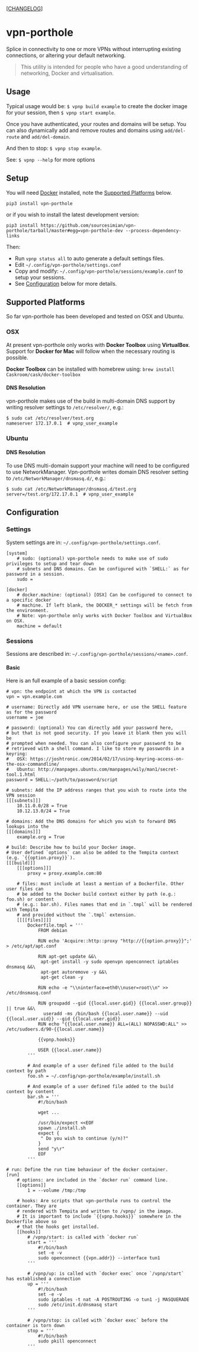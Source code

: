 [[CHANGELOG](/CHANGELOG.md)]

# vpn-porthole
Splice in connectivity to one or more VPNs without interrupting existing connections, or altering your default networking.

> This utility is intended for people who have a good understanding of networking, Docker and virtualisation.

## Usage
Typical usage would be: `$ vpnp build example` to create the docker image for your session, then `$ vpnp start example`.

Once you have authenticated, your routes and domains will be setup. You can also dynamically add and
remove routes and domains using `add/del-route` and `add/del-domain`.

And then to stop: `$ vpnp stop example`.

See:
```$ vpnp --help```
for more options

## Setup
You will need [Docker](https://docs.docker.com/engine/installation/) installed, note the [Supported Platforms](#supported-platforms) below.
```
pip3 install vpn-porthole
```
or if you wish to install the latest development version:
```
pip3 install https://github.com/sourcesimian/vpn-porthole/tarball/master#egg=vpn-porthole-dev --process-dependency-links
```

Then:
* Run `vpnp status all` to auto generate a default settings files.
* Edit `~/.config/vpn-porthole/settings.conf`
* Copy and modify: `~/.config/vpn-porthole/sessions/example.conf` to setup your sessions.
* See [Configuration](#configuration) below for more details.

## Supported Platforms
So far vpn-porthole has been developed and tested on OSX and Ubuntu.

### OSX
At present vpn-porthole only works with **Docker Toolbox** using **VirtualBox**.
Support for **Docker for Mac** will follow when the necessary routing is possible.

**Docker Toolbox** can be installed with homebrew using:
`brew install Caskroom/cask/docker-toolbox`

#### DNS Resolution
vpn-porthole makes use of the build in multi-domain DNS support by writing resolver settings to
 `/etc/resolver/`, e.g.:

```
$ sudo cat /etc/resolver/test.org
nameserver 172.17.0.1  # vpnp_user_example
```

### Ubuntu
#### DNS Resolution
To use DNS multi-domain support your machine will need to be configured to use NetworkManager.
Vpn-porthole writes domain DNS resolver setting to `/etc/NetworkManager/dnsmasq.d/`, e.g.:

```
$ sudo cat /etc/NetworkManager/dnsmasq.d/test.org
server=/test.org/172.17.0.1  # vpnp_user_example
```

## Configuration
### Settings
System settings are in: `~/.config/vpn-porthole/settings.conf`.

```
[system]
    # sudo: (optional) vpn-porthole needs to make use of sudo privileges to setup and tear down
    # subnets and DNS domains. Can be configured with `SHELL:` as for password in a session.
    sudo =

[docker]
    # docker.machine: (optional) [OSX] Can be configured to connect to a specific docker
    # machine. If left blank, the DOCKER_* settings will be fetch from the environment.
    # Note: vpn-porthole only works with Docker Toolbox and VirtualBox on OSX.
    machine = default
```

### Sessions
Sessions are described in: `~/.config/vpn-porthole/sessions/<name>.conf`.

#### Basic
Here is an full example of a basic session config:

```
# vpn: the endpoint at which the VPN is contacted
vpn = vpn.example.com

# username: Directly add VPN username here, or use the SHELL feature as for the password
username = joe

# password: (optional) You can directly add your password here,
# but that is not good security. If you leave it blank then you will be
# prompted when needed. You can also configure your password to be
# retrieved with a shell command. I like to store my passwords in a keyring:
#   OSX: https://joshtronic.com/2014/02/17/using-keyring-access-on-the-osx-commandline/
#   Ubuntu: http://manpages.ubuntu.com/manpages/wily/man1/secret-tool.1.html
password = SHELL:~/path/to/password/script

# subnets: Add the IP address ranges that you wish to route into the VPN session
[[[subnets]]]
    10.11.0.0/28 = True
    10.12.13.0/24 = True

# domains: Add the DNS domains for which you wish to forward DNS lookups into the
[[[domains]]]
    example.org = True

# build: Describe how to build your Docker image.
# User defined `options` can also be added to the Tempita context (e.g. `{{option.proxy}}`).
[[[build]]]
    [[[options]]]
        proxy = proxy.example.com:80

    # files: must include at least a mention of a Dockerfile. Other user files can
    # be added to the Docker build context either by path (e.g.: foo.sh) or content
    # (e.g.: bar.sh). Files names that end in `.tmpl` will be rendered with Tempita
    # and provided without the `.tmpl` extension.
    [[[[files]]]]
        Dockerfile.tmpl = '''
            FROM debian

            RUN echo 'Acquire::http::proxy "http://{{option.proxy}}";' > /etc/apt/apt.conf

            RUN apt-get update &&\
             apt-get install -y sudo openvpn openconnect iptables dnsmasq &&\
             apt-get autoremove -y &&\
             apt-get clean -y

            RUN echo -e "\\ninterface=eth0\\nuser=root\\n" >> /etc/dnsmasq.conf

            RUN groupadd --gid {{local.user.gid}} {{local.user.group}} || true &&\
              useradd -ms /bin/bash {{local.user.name}} --uid {{local.user.uid}} --gid {{local.user.gid}}
            RUN echo "{{local.user.name}} ALL=(ALL) NOPASSWD:ALL" >> /etc/sudoers.d/90-{{local.user.name}}

            {{vpnp.hooks}}

            USER {{local.user.name}}
        '''

        # And example of a user defined file added to the build context by path
        foo.sh = ~/.config/vpn-porthole/example/install.sh

        # And example of a user defined file added to the build context by content
        bar.sh = '''
            #!/bin/bash

            wget ...

            /usr/bin/expect <<EOF
            spawn ./install.sh
            expect {
             " Do you wish to continue (y/n)?"
            }
            send "y\r"
            EOF
        '''

# run: Define the run time behaviour of the docker container.
[run]
    # options: are included in the `docker run` command line.
    [[options]]
        1 = --volume /tmp:/tmp

    # hooks: Are scripts that vpn-porthole runs to control the container. They are
    # rendered with Tempita and written to /vpnp/ in the image.
    # It is important to include `{{vpnp.hooks}}` somewhere in the Dockerfile above so
    # that the hooks get installed.
    [[hooks]]
        # /vpnp/start: is called with `docker run`
        start = '''
            #!/bin/bash
            set -e -v
            sudo openconnect {{vpn.addr}} --interface tun1
        '''

        # /vpnp/up: is called with `docker exec` once `/vpnp/start` has established a connection
        up = '''
            #!/bin/bash
            set -e -v
            sudo iptables -t nat -A POSTROUTING -o tun1 -j MASQUERADE
            sudo /etc/init.d/dnsmasq start
        '''

        # /vpnp/stop: is called with `docker exec` before the container is torn down
        stop = '''
            #!/bin/bash
            sudo pkill openconnect
        '''
```
